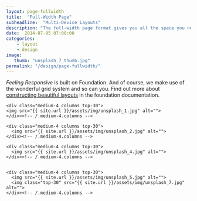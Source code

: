 ```yaml
---
layout: page-fullwidth
title:  "Full-Width Page"
subheadline:  "Multi-Device Layouts"
description: "The full-width page format gives you all the space you need to show your content using the grid."
date:  2014-07-05 07:00:00
categories:
    - layout
    - design
image:
   thumb: "unsplash_7_thumb.jpg"
permalink: "/design/page-fullwidth/"
---
```

*Feeling Responsive* is built on Foundation. And of course, we make use of the wonderful grid system and so can you. Find out more about [constructing  beautiful layouts][1] in the foundation documentation.

<div class="row">

    <div class="medium-4 columns top-30">
    <img src="{{ site.url }}/assets/img/unsplash_1.jpg" alt="">
    </div><!-- /.medium-4.columns -->

    <div class="medium-4 columns top-30">
      <img src="{{ site.url }}/assets/img/unsplash_2.jpg" alt="">
    </div><!-- /.medium-4.columns -->

    <div class="medium-4 columns top-30">
      <img src="{{ site.url }}/assets/img/unsplash_4.jpg" alt="">
    </div><!-- /.medium-4.columns -->

</div><!-- /.row -->


<div class="row">
    <div class="medium-8 columns top-30">
    <img src="{{ site.url }}/assets/img/unsplash_6.jpg" alt="">
    </div><!-- /.medium-8.columns -->

    <div class="medium-4 columns top-30">
      <img src="{{ site.url }}/assets/img/unsplash_5.jpg" alt="">
      <img class="top-30" src="{{ site.url }}/assets/img/unsplash_7.jpg" alt="">
    </div><!-- /.medium-4.columns -->

</div><!-- /.row -->






 [1]: http://foundation.zurb.com/docs/components/grid.html
 [2]: #
 [3]: #
 [4]: #
 [5]: #
 [6]: #
 [7]: #
 [8]: #
 [9]: #
 [10]: #